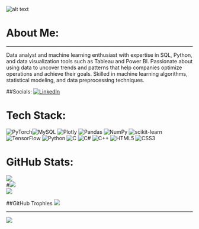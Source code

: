 ![alt text](https://wallpapercave.com/wp/wp6691035.png)
# About Me:
---
Data analyst and machine learning enthusiast with expertise in SQL, Python, and data visualization tools such as Tableau and Power BI. Passionate about using data to uncover trends and patterns that help companies optimize operations and achieve their goals. Skilled in machine learning algorithms, statistical modeling, and data preprocessing techniques.


##Socials:
[![LinkedIn](https://img.shields.io/badge/LinkedIn-%230077B5.svg?logo=linkedin&logoColor=white)](https://linkedin.com/in/https://www.linkedin.com/in/prabhiraj-p-573b5b228) 

# Tech Stack:
![PyTorch](https://img.shields.io/badge/PyTorch-%23EE4C2C.svg?style=for-the-badge&logo=PyTorch&logoColor=white)![MySQL](https://img.shields.io/badge/mysql-%2300f.svg?style=for-the-badge&logo=mysql&logoColor=white) ![Plotly](https://img.shields.io/badge/Plotly-%233F4F75.svg?style=for-the-badge&logo=plotly&logoColor=white) ![Pandas](https://img.shields.io/badge/pandas-%23150458.svg?style=for-the-badge&logo=pandas&logoColor=white) ![NumPy](https://img.shields.io/badge/numpy-%23013243.svg?style=for-the-badge&logo=numpy&logoColor=white) ![scikit-learn](https://img.shields.io/badge/scikit--learn-%23F7931E.svg?style=for-the-badge&logo=scikit-learn&logoColor=white) ![TensorFlow](https://img.shields.io/badge/TensorFlow-%23FF6F00.svg?style=for-the-badge&logo=TensorFlow&logoColor=white) ![Python](https://img.shields.io/badge/python-3670A0?style=for-the-badge&logo=python&logoColor=ffdd54) ![C](https://img.shields.io/badge/c-%2300599C.svg?style=for-the-badge&logo=c&logoColor=white) ![C#](https://img.shields.io/badge/c%23-%23239120.svg?style=for-the-badge&logo=c-sharp&logoColor=white) ![C++](https://img.shields.io/badge/c++-%2300599C.svg?style=for-the-badge&logo=c%2B%2B&logoColor=white) ![HTML5](https://img.shields.io/badge/html5-%23E34F26.svg?style=for-the-badge&logo=html5&logoColor=white) ![CSS3](https://img.shields.io/badge/css3-%231572B6.svg?style=for-the-badge&logo=css3&logoColor=white)
# GitHub Stats:
![](https://github-readme-stats.vercel.app/api?username=Prabhiraj-p&theme=dark&hide_border=false&include_all_commits=false&count_private=false)<br/>
#![](https://github-readme-streak-stats.herokuapp.com/?user=Prabhiraj-p&theme=dark&hide_border=false)<br/>
![](https://github-readme-stats.vercel.app/api/top-langs/?username=Prabhiraj-p&theme=dark&hide_border=false&include_all_commits=false&count_private=false&layout=compact)

##GitHub Trophies
![](https://github-profile-trophy.vercel.app/?username=Prabhiraj-p&theme=radical&no-frame=false&no-bg=true&margin-w=4)

---
[![](https://visitcount.itsvg.in/api?id=Prabhiraj-p&icon=0&color=0)](https://visitcount.itsvg.in)

